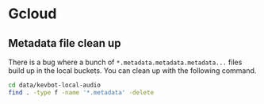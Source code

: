 # Gcloud

## Metadata file clean up

There is a bug where a bunch of `*.metadata.metadata.metadata...` files build up in the local buckets. You can clean up with the following command.

```bash
cd data/kevbot-local-audio
find . -type f -name '*.metadata' -delete
```
